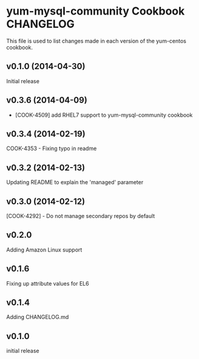 yum-mysql-community Cookbook CHANGELOG
======================
This file is used to list changes made in each version of the yum-centos cookbook.

v0.1.0 (2014-04-30)
-------------------
Initial release


v0.3.6 (2014-04-09)
-------------------
- [COOK-4509] add RHEL7 support to yum-mysql-community cookbook


v0.3.4 (2014-02-19)
-------------------
COOK-4353 - Fixing typo in readme


v0.3.2 (2014-02-13)
-------------------
Updating README to explain the 'managed' parameter


v0.3.0 (2014-02-12)
-------------------
[COOK-4292] - Do not manage secondary repos by default


v0.2.0
------
Adding Amazon Linux support


v0.1.6
------
Fixing up attribute values for EL6


v0.1.4
------
Adding CHANGELOG.md


v0.1.0
------
initial release
